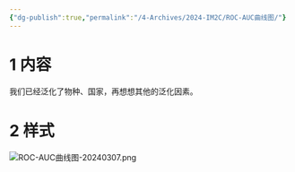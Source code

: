 ```yaml
---
{"dg-publish":true,"permalink":"/4-Archives/2024-IM2C/ROC-AUC曲线图/"}
---
```


# 1 内容
我们已经泛化了物种、国家，再想想其他的泛化因素。
# 2 样式
![ROC-AUC曲线图-20240307.png](/img/user/5-Attachment/Image/ROC-AUC%E6%9B%B2%E7%BA%BF%E5%9B%BE-20240307.png)